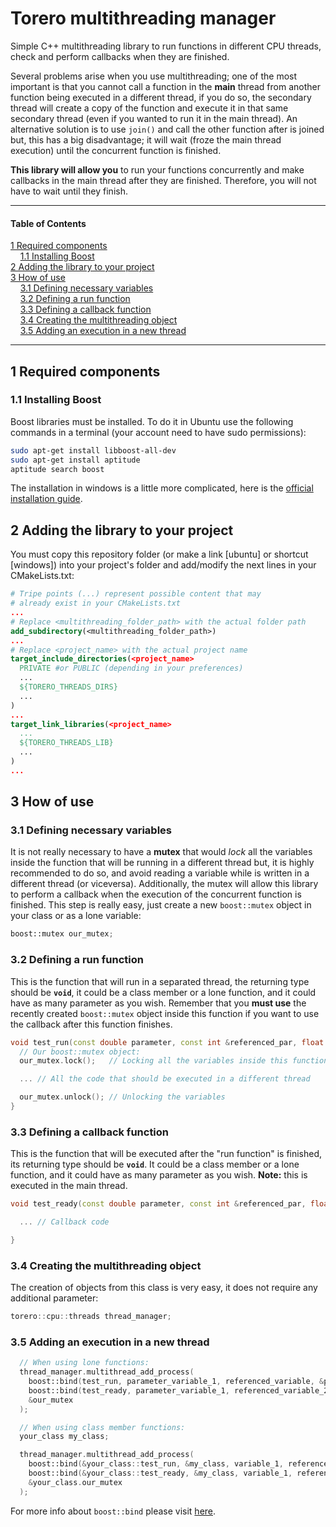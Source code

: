 # Torero multithreading manager

Simple C++ multithreading library to run functions in different CPU threads, check and perform callbacks when they are finished.

Several problems arise when you use multithreading; one of the most important is that you cannot call a function in the **main** thread from another function being executed in a different thread, if you do so, the secondary thread will create a copy of the function and execute it in that same secondary thread (even if you wanted to run it in the main thread). An alternative solution is to use `join()` and call the other function after is joined but, this has a big disadvantage; it will wait (froze the main thread execution) until the concurrent function is finished.

**This library will allow you** to run your functions concurrently and make callbacks in the main thread after they are finished. Therefore, you will not have to wait until they finish.

___

#### Table of Contents
   [1 Required components](#section1)  
   &nbsp; &nbsp; [1.1 Installing Boost](#section1.1)  
   [2 Adding the library to your project](#section2)  
   [3 How of use](#section3)  
   &nbsp; &nbsp; [3.1 Defining necessary variables](#section3.1)  
   &nbsp; &nbsp; [3.2 Defining a run function](#section3.2)  
   &nbsp; &nbsp; [3.3 Defining a callback function](#section3.3)  
   &nbsp; &nbsp; [3.4 Creating the multithreading object](#section3.4)  
   &nbsp; &nbsp; [3.5 Adding an execution in a new thread](#section3.5)  
___
<a section="section1"/>

## 1 Required components
<a section="section1.1"/>

### 1.1 Installing Boost
Boost libraries must be installed. To do it in Ubuntu use the following commands in a terminal (your account need to have sudo permissions):

```sh
sudo apt-get install libboost-all-dev
sudo apt-get install aptitude
aptitude search boost
```
The installation in windows is a little more complicated, here is the [official installation guide](https://www.boost.org/doc/libs/1_71_0/more/getting_started/windows.html).
<a section="section2"/>

## 2 Adding the library to your project
You must copy this repository folder (or make a link [ubuntu] or shortcut [windows]) into your project's folder and add/modify the next lines in your CMakeLists.txt:

```cmake
# Tripe points (...) represent possible content that may 
# already exist in your CMakeLists.txt
...
# Replace <multithreading_folder_path> with the actual folder path
add_subdirectory(<multithreading_folder_path>)
...
# Replace <project_name> with the actual project name
target_include_directories(<project_name>
  PRIVATE #or PUBLIC (depending in your preferences)
  ...
  ${TORERO_THREADS_DIRS}
  ...
)
...
target_link_libraries(<project_name>
  ...
  ${TORERO_THREADS_LIB}
  ...
)
...
```
<a section="section3"/>

## 3 How of use
<a section="section3.1"/>

### 3.1 Defining necessary variables

It is not really necessary to have a **mutex** that would _lock_ all the variables inside the function that will be running in a different thread but, it is highly recommended to do so, and avoid reading a variable while is written in a different thread (or viceversa). Additionally, the mutex will allow this library to perform a callback when the execution of the concurrent function is finished. This step is really easy, just create a new `boost::mutex` object in your class or as a lone variable:

```cpp
boost::mutex our_mutex;
```
<a section="section3.2"/>

### 3.2 Defining a run function

This is the function that will run in a separated thread, the returning type should be **`void`**, it could be a class member or a lone function, and it could have as many parameter as you wish. Remember that you **must use** the recently created `boost::mutex` object inside this function if you want to use the callback after this function finishes.

```c++
void test_run(const double parameter, const int &referenced_par, float *pointed_par){
  // Our boost::mutex object:
  our_mutex.lock();   // Locking all the variables inside this function

  ... // All the code that should be executed in a different thread

  our_mutex.unlock(); // Unlocking the variables
}
```
<a section="section3.3"/>

### 3.3 Defining a callback function

This is the function that will be executed after the "run function" is finished, its returning type should be **`void`**. It could be a class member or a lone function, and it could have as many parameter as you wish. **Note:** this is executed in the main thread.

```c++
void test_ready(const double parameter, const int &referenced_par, float *pointed_par){

  ... // Callback code

}
```
<a section="section3.4"/>

### 3.4 Creating the multithreading object

The creation of objects from this class is very easy, it does not require any additional parameter:

```cpp
torero::cpu::threads thread_manager;
```
<a section="section3.5"/>

### 3.5 Adding an execution in a new thread

```cpp
  // When using lone functions:
  thread_manager.multithread_add_process(
    boost::bind(test_run, parameter_variable_1, referenced_variable, &pointed_variable),
    boost::bind(test_ready, parameter_variable_1, referenced_variable_2, &pointed_variable_2),
    &our_mutex
  );

  // When using class member functions:
  your_class my_class;

  thread_manager.multithread_add_process(
    boost::bind(&your_class::test_run, &my_class, variable_1, referenced_var_1, &pointed_var_1),
    boost::bind(&your_class::test_ready, &my_class, variable_1, referenced_var_2, &pointed_var_2),
    &your_class.our_mutex
  );
```
For more info about `boost::bind` please visit [here](https://theboostcpplibraries.com/boost.bind).
